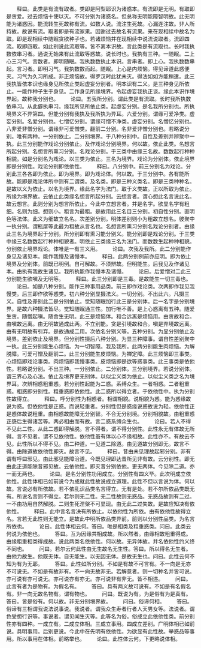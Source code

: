 <!-- { "loadSidebar": true } -->
　　释曰。此类是有流有取者。类即是阿梨耶识为诸惑本。有流即是无明。有取即是贪爱。过去烦恼十使以灭。不可分别为诸惑名。但总称无明能障智明故。此无明能为诸惑因。能流转生死故称有流。如数人说。流注生死故。心漏连注故。非人所持故。故说有流。取者即是有流家果。因谢过去故名有流果。来在现相续中故名为取。即是现相续中随眠贪欲种子也。若诸烦恼并在现相续中说流说取者。流即四流。取即四取。如此别说此流取等。皆不离本识故。言此类是有流取也。长时我执数依串习者。通说无始来有此流取等惑故。说长时也。我执有三种。一随眠。二上心三习气。言数者。即明随眠。我执数数执止本识。言串者。即上心。我执数数串起。言习者。即明习气。我执数数而起。随眠。上心是内烦恼。得见谛道此惑便灭。习气为久习所成。非正烦恼故。得罗汉时此犹未灭。得法如如方能稍遣。此三我执皆依本识也缘身见所依止类起虚妄分别者。明本识有二义。是三种身见所依止。一能作种子生于身见。二作身见所缘境界。令起虚妄我执正谈。缘此本识作境界起。故称我分别也。
　　论曰。五我所分别。谓此类是有流取。长时我所执数依串习。从此僻执串习。缘我所见所依止类。起虚妄分别。是名我所分别也。所执境界义不异第四。但能分别有我执及我所执为异耳。六爱分别。谓缘可爱净类。虚妄分别。名爱分别也。七憎忆分别。谓缘可憎不净类。虚妄分别。名憎忆分别也。八非爱非憎分别。谓缘非可爱憎类。翻前二分别。名非爱非憎分别也。若略说分别。唯有两种。一分别依止。二分别境界。于八种分别中。自性及差别并辨聚中一执。此三分别能作戏论分别依止。及作戏论分别境界。何以故。依止此类。名想言所起分别。名想言所熏习分别。名戏论分别。于三类中由缘三名故。数数起行种种相貌。如是分别名为戏论。以三类为依止。三名为境界。戏论为分别体。依止境界即是分别性。戏论分别即依他性。
　　释曰。八分别中。前三分别名为戏论。分别此三各各即为依止。即为境界。即为戏论体。何以故。于三分别中。各有能所故。能即是戏论体所中则有二谓类。及名类。即是三种义类名。即是三类种种名。是故以义为依止。以名为境界。缘此名字为法门。取于义类故。正以所取为依止。所缘为境界故。云依止此类缘名想言所起分别。云想言者。谓心想此名言说此名。故云想言。此则分别为想言所依止。今此中立想言者。并是名字。欲显名字有粗细。名则为细。想则小。粗言为最粗。是故用此三名目三分别。初自性分别。直明色等法体。此义为细故立名名。次差别分别。明体差别则小为粗故立想名。彼聚中一执分别。谓瓶屋等此最为粗故从言名也。名想言所熏习分别名戏论分别者。由缘此三名为境界起于分别。所分别即有熏习能分别义。能分别即是戏论分别。于三类中缘三名数数起行种种相貌者。明依止三类缘三名为法门。而数数生起种种相貌。分别依止境界戏论。体唯是一有三义用。
　　论曰。次我及我所。此二分别能作身见及诸见本。能作我慢及诸慢本。
　　释曰。此两分别例前亦应明。即为依止境界及分别体。前既已明例。自可解故。不须辨故。但明能生。后我见及作诸见本。由执有我故生诸见。我所执能作我慢本及诸慢。
　　论曰。后爱憎对二此三分别能生欲嗔及无明等。
　　释曰。此三分别即是三毒。是故能生一切三毒也。
　　论曰。如是八种分别。能作三种事用品类。前三即作戏论类。次两即作我见我慢类。后三即作欲等惑类。初六种分别显摄法义。一切分别。不出此六。凡摄三义。自性及差别此二是分别依止。觉知随眠加行此三是分别体。后一名字是分别境界。是故六种摄法皆尽。觉知随眠通三性。加行唯不善。是上心惑离有五种。随爱生贪。随憎起嗔。随舍生无明。此三是烦恼体。和合远离是烦恼用。由贪故和合。由嗔故远离。由无明故通成此两。不立别能。贪是引境故和合。嗔是弃境故远离。由有无明故有引弃。是故通成二用。次依名分别义等。五种分别。为显分别依止及境界。差别依止及境界。但分别性摄后八种分别。为显三种障事。谓自性差别聚中一执。此三分别能生心烦恼。为一切智障。我及我所。此两分别能生肉烦恼。为解脱障。可爱可憎及翻前二。此三分别能生皮烦恼。为禅定障。此三烦恼即三事类。心烦恼即戏论事类。肉烦恼即我慢事类。皮烦恼即是欲等惑事类。此三事类是依他性。若略说分别。不出三种。一分别依止。二分别体。三分别境界。若说分别体。谓三界心及心法。依止及境界更无别体。以似尘义类为依止。以似尘义类之名为境界耳。次辨相惑粗重惑。若分别性起能为二惑。系缚众生。一者相惑。二者粗重惑。相惑即分别性。粗重惑即依他性。此二惑所以得立者。于依他性中。执为分别性故得立。
　　释曰。呼分别性为相惑者。相谓相貌。说相貌为惑。能为惑缘故说为惑。但依他性是正惑。而说轻重者。分别性但是惑缘说惑故说为轻。依他性正是惑体故说粗重。由相惑故能障无分别智。不合无分别境。分别相貌故。由粗重惑正感后生得诸苦等。两必相由而有故。言二惑系缚众生也。
　　论曰。若人不得不见此二性。从此二惑即得解脱。言不得者。谓不得分别性。此性永无有体故无所得。言不见者。谓不见依他性。依他性虽有体以心不缘相故。此性亦不。有故云不见。此性所以不得不见。由二种道。一见道二除道。由见道故分别即无。故言不得。由除道故依他性即灭。故言不见。
　　释曰。昔由未见理故起邪分别。非有谓有呼曰邪见。由此邪见能障治道。今既见理即达昔所见非有故。云分别性。即无由此正道能除昔邪见故。云依他性。即灭昔分别依他。更无两体。今见除二道。亦一而无两也。
　　论曰。是名分别性功用成立。分别性有四义毕。此次明成立依他性。此性体相已如前说今为成就此性故说成立道理。此性不但以言说为体。何以故。言说必有所依故。若不依乱识品类名言得立。无有是处。若不尔所依品类既无有。所说名言则不得立。若尔则无二性。无二性故则无惑品。无惑品故则有二过。一不由功用自然解脱。二则生死涅槃不可显现。由无此二过失故。是故应知决有依他性。
　　释曰。此中言名言决有所依止。以依他性为所依。由有依他性故得立名。言若无此性则无能立。是故此中明所依品类异前。前则以分别性品类。为名言所依也。
　　论曰。此性体相云何。答曰。唯是相类及粗重惑类。问曰。此类云何说为依他也。
　　答曰。互为因缘共相成故。所以然者。由缘相故粗重得成。由缘粗重相类得成故。说此两类名依他性。何以故。无异体故。并名依他性约义终不同也。
　　问曰。若尔云何此性由无生故名无生性。答曰。所以得名无生者。由他力故生。他既无体。自无能生。以无因无体。是故无生也。问曰。此性云何不知为有为无耶。
　　答曰。此性如所分别。不如是有故不可言有。不一向是无亦不可说无。不如是有故非有。不一向无故非无。若解意者。则一切种名并皆可说。亦可说有亦可说无。亦可说亦有亦无。亦可说非有非无。皆不相违。
　　问曰。此言有者为是物有。为假名有。
　　答曰。具有两义故可说有。不如是有名假名有。非一向无故名物有。谓有物也。
　　问曰。既说为有。为是俗有为是真有。答曰。皆是俗有。何以故。非无分别境界故。
　　问曰。俗谛何相。
　　答曰。俗谛有三相谓我说法说事说。我说者。谓我众生寿者行者人天男女等。法说者。谓色受想行识等。事说者。谓见闻生灭等。此等名为俗。俗成立此依他性类。前分别性亦有四种。一成立有。二成立体相。三成立事用。四成立差别。广明体相已如前说。具明事用。后别更说。今此中在先明有依他性。为欲显有此性故。举惑品等事用。所以事用在体相。前略举也。
　　论曰。此性体云何。下更略说体相。
